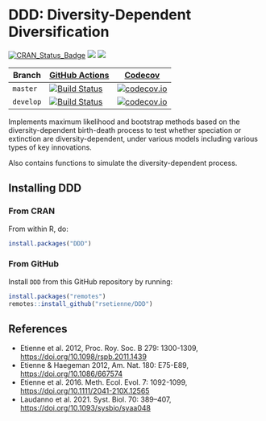 # DDD: Diversity-Dependent Diversification

[![CRAN_Status_Badge](http://www.r-pkg.org/badges/version/DDD)](https://cran.r-project.org/package=DDD)
[![](http://cranlogs.r-pkg.org/badges/grand-total/DDD)]( https://CRAN.R-project.org/package=DDD)
[![](http://cranlogs.r-pkg.org/badges/DDD)](https://CRAN.R-project.org/package=DDD)

Branch|[GitHub Actions](https://github.com/rsetienne/DDD/actions)|[Codecov](https://www.codecov.io)
---|---|---
`master`|[![Build Status](https://github.com/rsetienne/DDD/workflows/R-CMD-check/badge.svg?branch=master)](https://github.com/rsetienne/DDD/actions)|[![codecov.io](https://codecov.io/github/rsetienne/DDD/coverage.svg?branch=master)](https://codecov.io/github/rsetienne/DDD/branch/master)
`develop`|[![Build Status](https://github.com/rsetienne/DDD/workflows/R-CMD-check/badge.svg?branch=develop)](https://github.com/rsetienne/DDD/actions)|[![codecov.io](https://codecov.io/github/rsetienne/DDD/coverage.svg?branch=develop)](https://codecov.io/github/rsetienne/DDD/branch/develop)

Implements maximum likelihood and bootstrap methods based on
the diversity-dependent birth-death process to test whether
speciation or extinction are diversity-dependent, under various
models including various types of key innovations.

Also contains functions to simulate the diversity-dependent
process.

## Installing DDD
### From CRAN

From within R, do:

``` r
install.packages("DDD")
```

### From GitHub

Install `DDD` from this GitHub repository by running:

``` r
install.packages("remotes")
remotes::install_github("rsetienne/DDD")
``` 

## References
* Etienne et al. 2012, Proc. Roy. Soc. B 279: 1300-1309, https://doi.org/10.1098/rspb.2011.1439
* Etienne & Haegeman 2012, Am. Nat. 180: E75-E89, https://doi.org/10.1086/667574
* Etienne et al. 2016. Meth. Ecol. Evol. 7: 1092-1099, https://doi.org/10.1111/2041-210X.12565
* Laudanno et al. 2021. Syst. Biol. 70: 389–407, https://doi.org/10.1093/sysbio/syaa048
